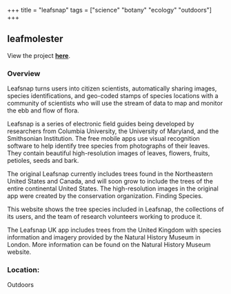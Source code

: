 +++
title = "leafsnap"
tags = ["science" "botany" "ecology" "outdoors"]
+++

## leafmolester

View the project [**here**](http://leafsnap.com/).

### Overview

Leafsnap turns users into citizen scientists, automatically sharing images, species identifications, and geo-coded stamps of species locations with a community of scientists who will use the stream of data to map and monitor the ebb and flow of flora.

Leafsnap is a series of electronic field guides being developed by researchers from Columbia University, the University of Maryland, and the Smithsonian Institution. The free mobile apps use visual recognition software to help identify tree species from photographs of their leaves. They contain beautiful high-resolution images of leaves, flowers, fruits, petioles, seeds and bark.

The original Leafsnap currently includes trees found in the Northeastern United States and Canada, and will soon grow to include the trees of the entire continental United States. The high-resolution images in the original app were created by the conservation organization. Finding Species.

This website shows the tree species included in Leafsnap, the collections of its users, and the team of research volunteers working to produce it.

The Leafsnap UK app includes trees from the United Kingdom with species information and imagery provided by the Natural History Museum in London. More information can be found on the Natural History Museum website.

### Location:
Outdoors
